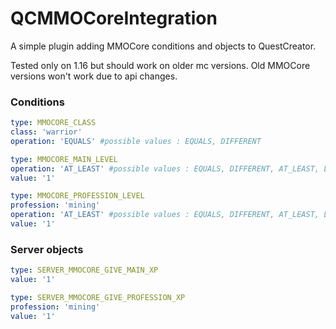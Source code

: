 # QCMMOCoreIntegration

A simple plugin adding MMOCore conditions and objects to QuestCreator.

Tested only on 1.16 but should work on older mc versions.
Old MMOCore versions won't work due to api changes.

### Conditions
```yaml
type: MMOCORE_CLASS
class: 'warrior'
operation: 'EQUALS' #possible values : EQUALS, DIFFERENT
```
```yaml
type: MMOCORE_MAIN_LEVEL
operation: 'AT_LEAST' #possible values : EQUALS, DIFFERENT, AT_LEAST, LESS_THAN
value: '1'
```
```yaml
type: MMOCORE_PROFESSION_LEVEL
profession: 'mining'
operation: 'AT_LEAST' #possible values : EQUALS, DIFFERENT, AT_LEAST, LESS_THAN
value: '1'
```
### Server objects
```yaml
type: SERVER_MMOCORE_GIVE_MAIN_XP
value: '1'
```
```yaml
type: SERVER_MMOCORE_GIVE_PROFESSION_XP
profession: 'mining'
value: '1'
```